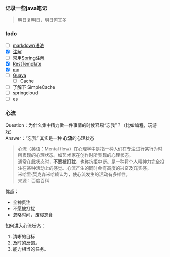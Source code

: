 ### 记录一些java笔记

> 明日复明日，明日何其多

### todo
- [ ] [markdown语法](note/Markdown.md)
- [x]  [注解](note/annotation.md#注解)
- [ ]  [常用Spring注解](demos/src/main/java/com/linhuanjie/spring/SpringAnnotation.md)
- [x] [RestTemplate](demos/src/main/java/com/linhuanjie/spring/RestTemplateDemo.java#L7-L26)
- [x] [mq](note/ActiveMQ.md#mqmessage-queue应用场景)
- [ ] [Guava](demos/src/main/java/com/linhuanjie/guava/README.md)
  - [ ] Cache
- [ ] 了解下  SimpleCache
- [ ] springcloud
- [ ] es

### 心流
Question：为什么集中精力做一件事情的时候容易“忘我”？（比如编程，玩游戏）  
Answer：“忘我” 其实是一种 **心流**的心理状态
> 心流（英语：Mental flow）在心理学中是指一种人们在专注进行某行为时所表现的心理状态。如艺术家在创作时所表现的心理状态。  
> 通常在此状态时，**不愿被打扰**，也称抗拒中断。是一种将个人精神力完全投注在某种活动上的感觉。心流产生的同时会有高度的兴奋及充实感。  
> 米哈里·契克森米哈赖认为，使心流发生的活动有多样性。  
> 来源：百度百科

优点：
- 全神贯注
- 不愿被打扰
- 忽略时间，废寝忘食

如何进入心流状态：
1. 清晰的目标
2. 及时的反馈。
3. 能力相当的任务。

